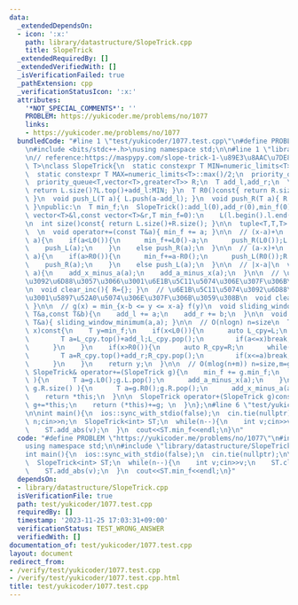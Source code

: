 ```yaml
---
data:
  _extendedDependsOn:
  - icon: ':x:'
    path: library/datastructure/SlopeTrick.cpp
    title: SlopeTrick
  _extendedRequiredBy: []
  _extendedVerifiedWith: []
  _isVerificationFailed: true
  _pathExtension: cpp
  _verificationStatusIcon: ':x:'
  attributes:
    '*NOT_SPECIAL_COMMENTS*': ''
    PROBLEM: https://yukicoder.me/problems/no/1077
    links:
    - https://yukicoder.me/problems/no/1077
  bundledCode: "#line 1 \"test/yukicoder/1077.test.cpp\"\n#define PROBLEM \"https://yukicoder.me/problems/no/1077\"\
    \n#include <bits/stdc++.h>\nusing namespace std;\n\n#line 1 \"library/datastructure/SlopeTrick.cpp\"\
    \n// reference:https://maspypy.com/slope-trick-1-\u89E3\u8AAC\u7DE8\ntemplate<typename\
    \ T>\nclass SlopeTrick{\n  static constexpr T MIN=numeric_limits<T>::lowest()/2;\n\
    \  static constexpr T MAX=numeric_limits<T>::max()/2;\n  priority_queue<T> L;\n\
    \  priority_queue<T,vector<T>,greater<T>> R;\n  T add_l,add_r;\n  \n  T L0()const{\
    \ return L.size()?L.top()+add_l:MIN; }\n  T R0()const{ return R.size()?R.top()+add_r:MAX;\
    \ }\n  void push_L(T a){ L.push(a-add_l); }\n  void push_R(T a){ R.push(a-add_r);\
    \ }\npublic:\n  T min_f;\n  SlopeTrick():add_l(0),add_r(0),min_f(0){}\n  SlopeTrick(const\
    \ vector<T>&l,const vector<T>&r,T min_f=0):\n    L(l.begin().l.end()),R(r.begin(),r.end()),min_f(min_f),add_l(0),add_r(0){}\n\
    \n  int size()const{ return L.size()+R.size(); }\n\n  tuple<T,T,T> get_min_range()const{return{L0(),R0(),min_f};}\n\
    \  \n  void operator+=(const T&a){ min_f += a; }\n\n  // (x-a)+\n  void add_x_minus_a(T\
    \ a){\n    if(a<L0()){\n      min_f+=L0()-a;\n      push_R(L0());L.pop();\n  \
    \    push_L(a);\n    }\n    else push_R(a);\n  }\n\n  // (a-x)+\n  void add_a_minus_x(T\
    \ a){\n    if(a>R0()){\n      min_f+=a-R0();\n      push_L(R0());R.pop();\n  \
    \    push_R(a);\n    }\n    else push_L(a);\n  }\n\n  // |x-a|\n  void add_abs(T\
    \ a){\n    add_x_minus_a(a);\n    add_a_minus_x(a);\n  }\n\n  // \u5897\u52A0\u5074\
    \u3092\u6D88\u3057\u3066\u3001\u6E1B\u5C11\u5074\u306E\u307F\u306B\u3059\u308B\
    \n  void clear_inc(){ R={}; }\n  // \u6E1B\u5C11\u5074\u3092\u6D88\u3057\u3066\
    \u3001\u5897\u52A0\u5074\u306E\u307F\u306B\u3059\u308B\n  void clear_dec(){ L={};\
    \ }\n\n  // g(x) = min_{x-b <= y <= x-a} f(y)\n  void sliding_window_minimum(const\
    \ T&a,const T&b){\n    add_l += a;\n    add_r += b;\n  }\n\n  void shift(const\
    \ T&a){ sliding_window_minimum(a,a); }\n\n  // O(nlogn) n=size\n  T operator()(T\
    \ x)const{\n    T y=min_f;\n    if(x<L0()){\n      auto L_cpy=L;\n      while(L_cpy.size()){\n\
    \        T a=L_cpy.top()+add_l;L_cpy.pop();\n        if(a<=x)break;\n        y+=a-x;\n\
    \      }\n    }\n    if(x>R0()){\n      auto R_cpy=R;\n      while(R_cpy.size()){\n\
    \        T a=R_cpy.top()+add_r;R_cpy.pop();\n        if(x<=a)break;\n        y+=x-a;\n\
    \      }\n    }\n    return y;\n  }\n\n  // O(mlog(n+m)) n=size,m=g.size()\n \
    \ SlopeTrick& operator+=(SlopeTrick g){\n    min_f += g.min_f;\n    while( g.L.size()\
    \ ){\n      T a=g.L0();g.L.pop();\n      add_a_minus_x(a);\n    }\n    while(\
    \ g.R.size() ){\n      T a=g.R0();g.R.pop();\n      add_x_minus_a(a);\n    }\n\
    \    return *this;\n  }\n\n  SlopeTrick operator+(SlopeTrick g)const{ \n    if(size()<g.size())return\
    \ g+=*this;\n    return (*this)+=g; \n  }\n};\n#line 6 \"test/yukicoder/1077.test.cpp\"\
    \n\nint main(){\n  ios::sync_with_stdio(false);\n  cin.tie(nullptr);\n\n  int\
    \ n;cin>>n;\n  SlopeTrick<int> ST;\n  while(n--){\n    int v;cin>>v;\n    ST.clear_inc();\n\
    \    ST.add_abs(v);\n  }\n  cout<<ST.min_f<<endl;\n}\n"
  code: "#define PROBLEM \"https://yukicoder.me/problems/no/1077\"\n#include <bits/stdc++.h>\n\
    using namespace std;\n\n#include \"library/datastructure/SlopeTrick.cpp\"\n\n\
    int main(){\n  ios::sync_with_stdio(false);\n  cin.tie(nullptr);\n\n  int n;cin>>n;\n\
    \  SlopeTrick<int> ST;\n  while(n--){\n    int v;cin>>v;\n    ST.clear_inc();\n\
    \    ST.add_abs(v);\n  }\n  cout<<ST.min_f<<endl;\n}"
  dependsOn:
  - library/datastructure/SlopeTrick.cpp
  isVerificationFile: true
  path: test/yukicoder/1077.test.cpp
  requiredBy: []
  timestamp: '2023-11-25 17:03:31+09:00'
  verificationStatus: TEST_WRONG_ANSWER
  verifiedWith: []
documentation_of: test/yukicoder/1077.test.cpp
layout: document
redirect_from:
- /verify/test/yukicoder/1077.test.cpp
- /verify/test/yukicoder/1077.test.cpp.html
title: test/yukicoder/1077.test.cpp
---
```

